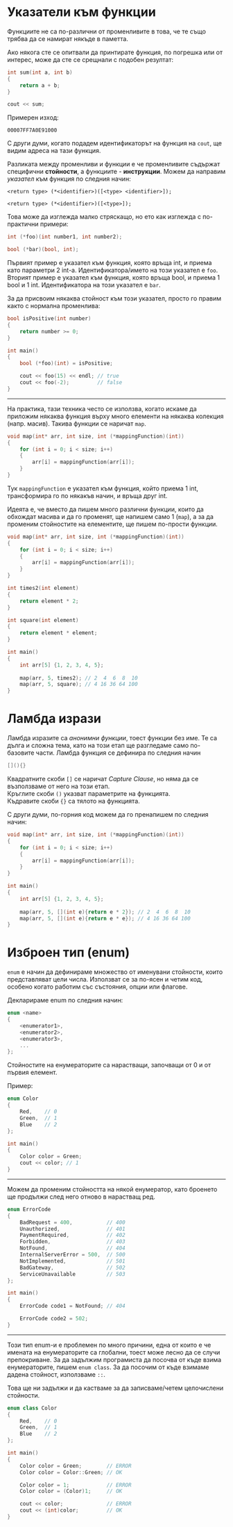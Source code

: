 # Указатели към функции
Функциите не са по-различни от променливите в това, че те също трябва да се намират някъде в паметта. 

Ако някога сте се опитвали да принтирате функция, по погрешка или от интерес, може да сте се срещнали с подобен резултат:


```cpp
int sum(int a, int b)
{
    return a + b;
}
```
```cpp
cout << sum; 
```
Примерен изход:
```
00007FF7A0E91000
```

С други думи, когато подадем идентификаторът на функция на `cout`, ще видим адреса на тази функция.  

Разликата между променливи и функции е че променливите съдържат специфични **стойности**, а функциите - **инструкции**. Можем да направим *указател* към функция по следния начин:

```
<return type> (*<identifier>)([<type> <identifier>]);

<return type> (*<identifier>)([<type>]);
```

Това може да изглежда малко стряскащо, но ето как изглежда с по-практични примери:

```cpp
int (*foo)(int number1, int number2);

bool (*bar)(bool, int);
```

Първият пример е указател към функция, която връща int, и приема като параметри 2 int-а. Идентификатора/името на този указател е `foo`.  
Вторият пример е указател към функция, която връща bool, и приема 1 bool и 1 int. Идентификатора на този указател е `bar`.


За да присвоим някаква стойност към този указател, просто го правим както с нормална променлива:

```cpp
bool isPositive(int number)
{
    return number >= 0;
}

int main()
{
    bool (*foo)(int) = isPositive;

    cout << foo(15) << endl; // true
    cout << foo(-2);         // false
}
```
---

На практика, тази техника често се използва, когато искаме да приложим някаква функция върху много елементи на някаква колекция (напр. масив). Такива функции се наричат `map`.

```cpp
void map(int* arr, int size, int (*mappingFunction)(int))
{
    for (int i = 0; i < size; i++)
    {
        arr[i] = mappingFunction(arr[i]);
    }
}
```

Тук `mappingFunction` е указател към функция, който приема 1 int, трансформира го по някакъв начин, и връща друг int. 

Идеята е, че вместо да пишем много различни функции, които да обхождат масива и да го променят, ще напишем само 1 (`map`), а за да променим стойностите на елементите, ще пишем по-прости функции. 

```cpp
void map(int* arr, int size, int (*mappingFunction)(int))
{
    for (int i = 0; i < size; i++)
    {
        arr[i] = mappingFunction(arr[i]);
    }
}

int times2(int element)
{
    return element * 2;
}

int square(int element)
{
    return element * element;
}

int main()
{
    int arr[5] {1, 2, 3, 4, 5};
    
    map(arr, 5, times2); // 2  4  6  8  10
    map(arr, 5, square); // 4 16 36 64 100
}
```

# Ламбда изрази
Ламбда изразите са *анонимни функции*, тоест функции без име. Те са дълга и сложна тема, като на този етап ще разгледаме само по-базовите части. Ламбда функция се дефинира по следния начин

```cpp
[](){}
```

Квадратните скоби `[]` се наричат *Capture Clause*, но няма да се възползваме от него на този етап.  
Кръглите скоби `()` указват параметрите на функцията.  
Къдравите скоби `{}` са тялото на функцията.  

С други думи, по-горния код можем да го пренапишем по следния начин:

```cpp
void map(int* arr, int size, int (*mappingFunction)(int))
{
    for (int i = 0; i < size; i++)
    {
        arr[i] = mappingFunction(arr[i]);
    }
}

int main()
{
    int arr[5] {1, 2, 3, 4, 5};
    
    map(arr, 5, [](int e){return e * 2}); // 2  4  6  8  10
    map(arr, 5, [](int e){return e * e}); // 4 16 36 64 100
}
```

# Изброен тип (enum)

`enum` е начин да дефинираме множество от именувани стойности, които представляват цели числа. Използват се за по-ясен и четим код, особено когато работим със състояния, опции или флагове.

Декларираме enum по следния начин:
```cpp
enum <name>
{
    <enumerator1>,
    <enumerator2>,
    <enumerator3>,
    ...
};
```
Стойностите на енумераторите са нарастващи, започващи от 0 и от първия елемент.

Пример:
```cpp
enum Color
{
    Red,    // 0
    Green,  // 1
    Blue    // 2
};

int main()
{
    Color color = Green;
    cout << color; // 1
}
```
---
Можем да променим стойността на някой енумератор, като броенето ще продължи след него отново в нарастващ ред.

```cpp
enum ErrorCode
{
    BadRequest = 400,           // 400
    Unauthorized,               // 401
    PaymentRequired,            // 402
    Forbidden,                  // 403
    NotFound,                   // 404
    InternalServerError = 500,  // 500
    NotImplemented,             // 501
    BadGateway,                 // 502
    ServiceUnavailable          // 503
};

int main()
{
    ErrorCode code1 = NotFound; // 404

    ErrorCode code2 = 502; 
}
```

---

Този тип enum-и е проблемен по много причини, една от които е че имената на енумераторите са глобални, тоест може лесно да се случи препокриване. За да задължим програмиста да посочва от къде взима енумераторите, пишем `enum class`. За да посочим от къде взимаме дадена стойност, използваме `::`.  

Това ще ни задължи и да кастваме за да записваме/четем целочислени стойности.

```cpp
enum class Color
{
    Red,    // 0
    Green,  // 1
    Blue    // 2
};

int main()
{
    Color color = Green;        // ERROR
    Color color = Color::Green; // OK

    Color color = 1;            // ERROR
    Color color = (Color)1;     // OK

    cout << color;              // ERROR
    cout << (int)color;         // OK
}
```


